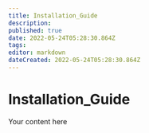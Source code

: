 ```yaml
---
title: Installation_Guide
description: 
published: true
date: 2022-05-24T05:28:30.864Z
tags: 
editor: markdown
dateCreated: 2022-05-24T05:28:30.864Z
---
```


# Installation_Guide
Your content here